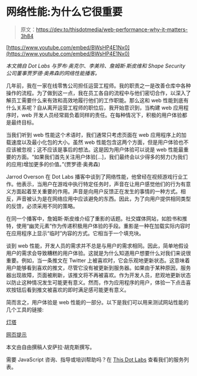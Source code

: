 # 网络性能:为什么它很重要

> 原文：<https://dev.to/thisdotmedia/web-performance-why-it-matters-3h84>

[https://www.youtube.com/embed/BWsHP4E1Nx0](https://www.youtube.com/embed/BWsHP4E1Nx0)

*本文摘自 Dot Labs 与罗布·奥克尔、李美玲、詹姆斯·斯皮维和 Shape Security 公司董事贾罗德·奥弗森的网络性能播客。*

几年前，我在一家在线零售公司担任运营工程师。我的职责之一是改善仓库中各种操作的流程。为了做到这一点，我在员工各自的流程中与他们密切合作，以深入了解员工需要什么来有效和高效地履行他们的工作职能。那么这和 web 性能到底有什么关系呢？自从离开运营工程师的职位后，我开始意识到，当构建 web 应用程序时，web 开发人员经常肩负着同样的责任。在每种情况下，积极的用户体验都是最终目标。

当我们听到 web 性能这个术语时，我们通常只考虑页面在 web 应用程序上的加载速度以及最小化包的大小。虽然 web 性能包含这两个方面，但是用户体验也不应该被忽视；这不应该是事后的想法。这是因为用户体验可以说是 web 性能最重要的方面。“如果我们首先关注用户体验[…]，我们最终会以少得多的努力(为我们的应用)增加更多的价值。”(贾罗德·奥弗森)

Jarrod Overson 在 Dot Labs 播客中谈到了网络性能，他曾经在视频游戏行业工作。他表示，当用户在游戏中执行特定任务时，声音在让用户感觉他们的行为有意义方面起着至关重要的作用。声音是向用户反馈正在发生的事情的一种方式。相反，声音被认为是在网络应用中应该避免的东西。因此，为了向用户提供相同类型的反馈，必须采用不同的策略。

在同一个播客中，詹姆斯·斯皮维介绍了重影的话题。社交媒体网站，如脸书和推特，使用“幽灵元素”作为传递积极用户体验的手段。重影是一种在加载实际内容时在应用程序上显示“临时”内容的方式。它相当于一个填充块。

谈到 web 性能，开发人员的需求并不总是与用户的需求相同。因此，简单地假设用户的需求会导致糟糕的用户体验。这就是为什么知道用户想要什么对我们来说很重要。例如，当一条推文在 Twitter 上被喜欢时，它会乐观地更新状态。这意味着用户能够看到喜欢的推文，尽管它没有被更新到服务器。如果由于某种原因，服务器出现故障，页面被刷新，该推文将不再被喜欢。作为开发人员，悲观地更新状态以防止这种情况发生可能更有意义。然而，作为应用程序的用户，体验一下点击喜欢按钮后看到推文被喜欢的即时满足感可能更有意义。

简而言之，用户体验是 web 性能的一部分。以下是我们可以用来测试网站性能的几个工具的链接:

[灯塔](https://developers.google.com/web/tools/lighthouse/)

[网页提示](https://webhint.io/)

本文由自由撰稿人安萨拉·胡克斯撰写。

需要 JavaScript 咨询、指导或培训帮助吗？在 [This Dot Labs](https://thisdot.co) 查看我们的服务列表。